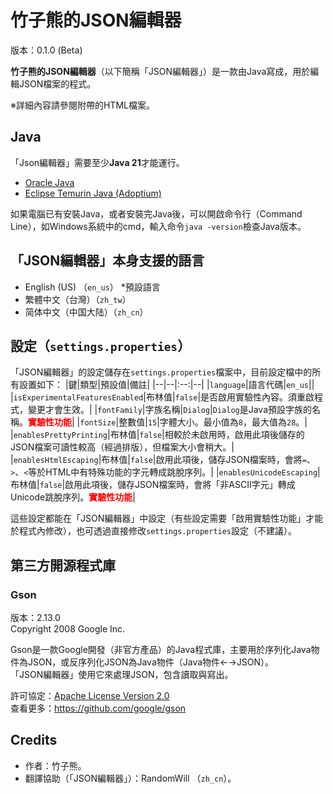 # 竹子熊的JSON編輯器
版本：0.1.0 (Beta)

**竹子熊的JSON編輯器**（以下簡稱「JSON編輯器」）是一款由Java寫成，用於編輯JSON檔案的程式。

※詳細內容請參閱附帶的HTML檔案。

## Java
「Json編輯器」需要至少**Java 21**才能運行。
- [Oracle Java](https://www.oracle.com/java/technologies/downloads/)
- [Eclipse Temurin Java (Adoptium)](https://adoptium.net/temurin/releases/?version=21)

如果電腦已有安裝Java，或者安裝完Java後，可以開啟命令行（Command Line），如Windows系統中的cmd，輸入命令`java -version`檢查Java版本。

## 「JSON編輯器」本身支援的語言
- English (US) （`en_us`） *預設語言
- 繁體中文（台灣）（`zh_tw`）
- 简体中文（中国大陆）（`zh_cn`）

## 設定（`settings.properties`）
「JSON編輯器」的設定儲存在`settings.properties`檔案中，目前設定檔中的所有設置如下：
|鍵|類型|預設值|備註|
|--|--|:--:|--|
|`language`|語言代碼|`en_us`||
|`isExperimentalFeaturesEnabled`|布林值|`false`|是否啟用實驗性內容。須重啟程式，變更才會生效。|
|`fontFamily`|字族名稱|`Dialog`|`Dialog`是Java預設字族的名稱。<b style="color:red">實驗性功能</b>|
|`fontSize`|整數值|`15`|字體大小。最小值為`8`，最大值為`28`。|
|`enablesPrettyPrinting`|布林值|`false`|相較於未啟用時，啟用此項後儲存的JSON檔案可讀性較高（經過排版），但檔案大小會稍大。|
|`enablesHtmlEscaping`|布林值|`false`|啟用此項後，儲存JSON檔案時，會將`=`、`>`、`<`等於HTML中有特殊功能的字元轉成跳脫序列。|
|`enablesUnicodeEscaping`|布林值|`false`|啟用此項後，儲存JSON檔案時，會將「非ASCII字元」轉成Unicode跳脫序列。<b style="color:red">實驗性功能</b>|

這些設定都能在「JSON編輯器」中設定（有些設定需要「啟用實驗性功能」才能於程式內修改），也可透過直接修改`settings.properties`設定（不建議）。

## 第三方開源程式庫
### Gson
版本：2.13.0<br>
Copyright 2008 Google Inc.

Gson是一款Google開發（非官方產品）的Java程式庫，主要用於序列化Java物件為JSON，或反序列化JSON為Java物件（Java物件←→JSON）。<br>
「JSON編輯器」使用它來處理JSON，包含讀取與寫出。

許可協定：[Apache License Version 2.0](http://www.apache.org/licenses/LICENSE-2.0)<br>
查看更多：https://github.com/google/gson

## Credits
- 作者：竹子熊。
- 翻譯協助（「JSON編輯器」）：RandomWill （`zh_cn`）。